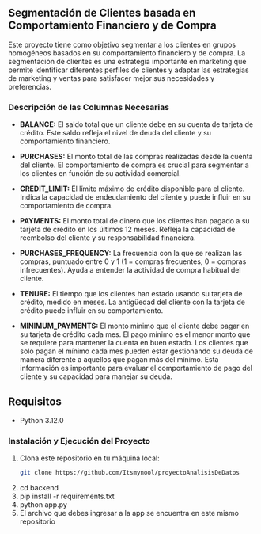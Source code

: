 ## Segmentación de Clientes basada en Comportamiento Financiero y de Compra

Este proyecto tiene como objetivo segmentar a los clientes en grupos homogéneos basados en su comportamiento financiero y de compra. La segmentación de clientes es una estrategia importante en marketing que permite identificar diferentes perfiles de clientes y adaptar las estrategias de marketing y ventas para satisfacer mejor sus necesidades y preferencias.

### Descripción de las Columnas Necesarias

- **BALANCE:** El saldo total que un cliente debe en su cuenta de tarjeta de crédito. Este saldo refleja el nivel de deuda del cliente y su comportamiento financiero.

- **PURCHASES:** El monto total de las compras realizadas desde la cuenta del cliente. El comportamiento de compra es crucial para segmentar a los clientes en función de su actividad comercial.

- **CREDIT_LIMIT:** El límite máximo de crédito disponible para el cliente. Indica la capacidad de endeudamiento del cliente y puede influir en su comportamiento de compra.

- **PAYMENTS:** El monto total de dinero que los clientes han pagado a su tarjeta de crédito en los últimos 12 meses. Refleja la capacidad de reembolso del cliente y su responsabilidad financiera.

- **PURCHASES_FREQUENCY:** La frecuencia con la que se realizan las compras, puntuado entre 0 y 1 (1 = compras frecuentes, 0 = compras infrecuentes). Ayuda a entender la actividad de compra habitual del cliente.

- **TENURE:** El tiempo que los clientes han estado usando su tarjeta de crédito, medido en meses. La antigüedad del cliente con la tarjeta de crédito puede influir en su comportamiento.

- **MINIMUM_PAYMENTS:** El monto mínimo que el cliente debe pagar en su tarjeta de crédito cada mes. El pago mínimo es el menor monto que se requiere para mantener la cuenta en buen estado. Los clientes que solo pagan el mínimo cada mes pueden estar gestionando su deuda de manera diferente a aquellos que pagan más del mínimo. Esta información es importante para evaluar el comportamiento de pago del cliente y su capacidad para manejar su deuda.

## Requisitos

- Python 3.12.0

### Instalación y Ejecución del Proyecto

1. Clona este repositorio en tu máquina local:
   ```bash
   git clone https://github.com/Itsmynool/proyectoAnalisisDeDatos

2. cd backend
3. pip install -r requirements.txt
4. python app.py
5. El archivo que debes ingresar a la app se encuentra en este mismo repositorio
